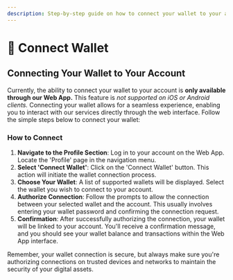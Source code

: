 ```yaml
---
description: Step-by-step guide on how to connect your wallet to your account for seamless interaction with our services.
---
```


# 🔗 Connect Wallet

## Connecting Your Wallet to Your Account

Currently, the ability to connect your wallet to your account is **only available through our Web App.** This feature is _not supported on iOS or Android clients._ Connecting your wallet allows for a seamless experience, enabling you to interact with our services directly through the web interface. Follow the simple steps below to connect your wallet:

### How to Connect

1. **Navigate to the Profile Section**: Log in to your account on the Web App. Locate the 'Profile' page in the navigation menu.
2. **Select 'Connect Wallet'**: Click on the 'Connect Wallet' button. This action will initiate the wallet connection process.
3. **Choose Your Wallet**: A list of supported wallets will be displayed. Select the wallet you wish to connect to your account.
4. **Authorize Connection**: Follow the prompts to allow the connection between your selected wallet and the account. This usually involves entering your wallet password and confirming the connection request.
5. **Confirmation**: After successfully authorizing the connection, your wallet will be linked to your account. You'll receive a confirmation message, and you should see your wallet balance and transactions within the Web App interface.

Remember, your wallet connection is secure, but always make sure you're authorizing connections on trusted devices and networks to maintain the security of your digital assets.
